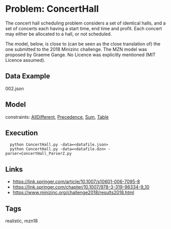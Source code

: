 # Problem: ConcertHall

The concert hall scheduling problem considers a set of identical halls,
and a set of concerts each having a start time, end time and profit.
Each concert may either be allocated to a hall, or not scheduled.

The model, below, is close to (can be seen as the close translation of) the one submitted to the 2018 Minizinc challenge.
The MZN model was proposed by Graeme Gange.
No Licence was explicitly mentioned (MIT Licence assumed).

## Data Example
  002.json

## Model
  constraints: [AllDifferent](https://pycsp.org/documentation/constraints/AllDifferent), [Precedence](https://pycsp.org/documentation/constraints/Precedence), [Sum](https://pycsp.org/documentation/constraints/Sum), [Table](https://pycsp.org/documentation/constraints/Table)

## Execution
```
  python ConcertHall.py -data=<datafile.json>
  python ConcertHall.py -data=<datafile.dzn> -parser=ConcertHall_ParserZ.py
```

## Links
  - https://link.springer.com/article/10.1007/s10601-006-7095-8
  - https://link.springer.com/chapter/10.1007/978-3-319-98334-9_10
  - https://www.minizinc.org/challenge2018/results2018.html

## Tags
  realistic, mzn18
